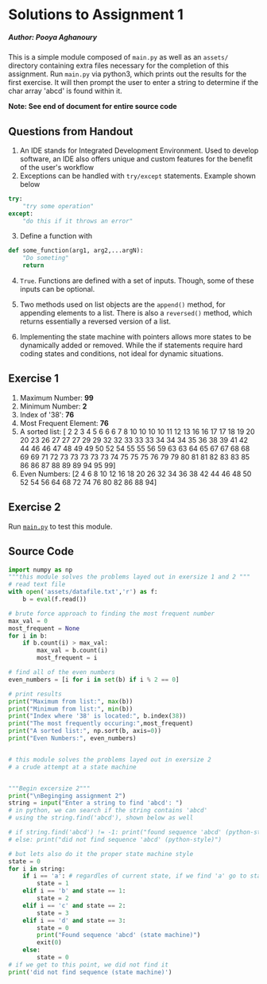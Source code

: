 # Solutions to Assignment 1
##### Author: Pooya Aghanoury
This is a simple module composed of ```main.py``` as well as an ```assets/``` directory containing extra 
files necessary for the completion of this assignment.
Run ```main.py``` via python3, which prints out the results for the first exercise.
It will then prompt the user to enter a string to determine if the char array 'abcd' is found within it.

**Note: See end of document for entire source code**

## Questions from Handout
1. An IDE stands for Integrated Development Environment. 
Used to develop software, an IDE also offers unique and custom features for the benefit of the user's workflow
2. Exceptions can be handled with ```try/except``` statements. Example shown below
```python
try:
    "try some operation"
except: 
    "do this if it throws an error"
```

3. Define a function with
```python
def some_function(arg1, arg2,...argN):
    "Do someting"
    return
```

4. ```True```. Functions are defined with a set of inputs. Though, some of these inputs can be optional.

5. Two methods used on list objects are the ```append()``` method, for appending elements to a list.
There is also a ```reversed()``` method, which returns essentially a reversed version of a list.

6. Implementing the state machine with pointers allows more states to be dynamically added or removed.
While the if statements require hard coding states and conditions, not ideal for dynamic situations.


## Exercise 1
1. Maximum Number: **99**
2. Minimum Number: **2**
3. Index of '38': **76**
4. Most Frequent Element: **76**
5. A sorted list: [ 2  2  3  4  5  6  6  6  7  8 10 10 10 10 11 12 13 16 16 17 17 18 19
20 20 23 26 27 27 27 29 29 32 32 33 33 33 34 34 34 35 36 38 39 41 42 44 46 46 47 48 49 49 
50 52 54 55 55 56 59 63 63 64 65 67 67 68 68 69 69 71 72 73 73 73 73 73 74 75 75 75 76 79 
79 80 81 81 82 83 83 85 86 86 87 88 89 89 94 95 99]
6. Even Numbers: [2 4 6 8 10 12 16 18 20 26 32 34 36 38 42 44 46 48 50 52 54 56 64 68 72 74 76 80 82 86 88 94]

## Exercise 2
Run [```main.py```](main.py) to test this module. 

## Source Code

```python
import numpy as np
"""this module solves the problems layed out in exersize 1 and 2 """
# read text file
with open('assets/datafile.txt','r') as f:
    b = eval(f.read())

# brute force approach to finding the most frequent number
max_val = 0
most_frequent = None
for i in b:
    if b.count(i) > max_val:
        max_val = b.count(i)
        most_frequent = i

# find all of the even numbers
even_numbers = [i for i in set(b) if i % 2 == 0]

# print results
print("Maximum from list:", max(b))
print("Minimum from list:", min(b))
print("Index where '38' is located:", b.index(38))
print("The most frequently occuring:",most_frequent)
print("A sorted list:", np.sort(b, axis=0)) 
print("Even Numbers:", even_numbers)


# this module solves the problems layed out in exersize 2
# a crude attempt at a state machine


"""Begin excersize 2"""
print("\nBeginging assignment 2")
string = input("Enter a string to find 'abcd': ")
# in python, we can search if the string contains 'abcd' 
# using the string.find('abcd'), shown below as well

# if string.find('abcd') != -1: print("found sequence 'abcd' (python-style)") # this returns the
# else: print("did not find sequence 'abcd' (python-style)") 

# but lets also do it the proper state machine style
state = 0
for i in string:
    if i == 'a': # regardles of current state, if we find 'a' go to state 1
        state = 1
    elif i == 'b' and state == 1:
        state = 2
    elif i == 'c' and state == 2:
        state = 3
    elif i == 'd' and state == 3:
        state = 0
        print("Found sequence 'abcd' (state machine)")
        exit(0)
    else:
        state = 0
# if we get to this point, we did not find it
print('did not find sequence (state machine)')



```
